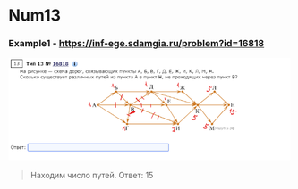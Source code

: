 # Num13
### Example1 - https://inf-ege.sdamgia.ru/problem?id=16818
![Example1](Example1.png)
> Находим число путей.
> Ответ: 15